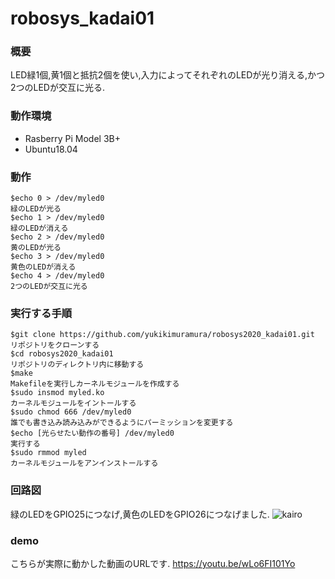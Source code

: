 # robosys_kadai01

### 概要
LED緑1個,黄1個と抵抗2個を使い,入力によってそれぞれのLEDが光り消える,かつ2つのLEDが交互に光る.

### 動作環境
- Rasberry Pi Model 3B+
- Ubuntu18.04

### 動作
```
$echo 0 > /dev/myled0
緑のLEDが光る
$echo 1 > /dev/myled0       
緑のLEDが消える
$echo 2 > /dev/myled0       
黄のLEDが光る
$echo 3 > /dev/myled0       
黄色のLEDが消える
$echo 4 > /dev/myled0       
2つのLEDが交互に光る
```
### 実行する手順
```
$git clone https://github.com/yukikimuramura/robosys2020_kadai01.git
リポジトリをクローンする
$cd robosys2020_kadai01
リポジトリのディレクトリ内に移動する
$make
Makefileを実行しカーネルモジュールを作成する
$sudo insmod myled.ko
カーネルモジュールをイントールする
$sudo chmod 666 /dev/myled0
誰でも書き込み読み込みができるようにパーミッションを変更する
$echo [光らせたい動作の番号] /dev/myled0
実行する
$sudo rmmod myled
カーネルモジュールをアンインストールする
```
### 回路図
緑のLEDをGPIO25につなげ,黄色のLEDをGPIO26につなげました.
![kairo](https://user-images.githubusercontent.com/54853881/101240727-74108980-3734-11eb-8ad7-f8c7e62d0a45.png)

### demo
こちらが実際に動かした動画のURLです.
https://youtu.be/wLo6FI101Yo

